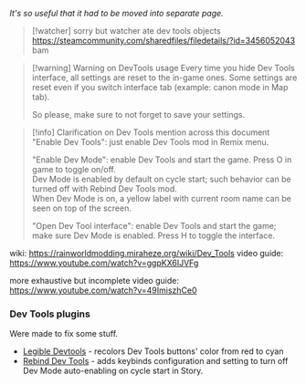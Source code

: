 *It's so useful that it had to be moved into separate page.*

> [!watcher] sorry but watcher ate dev tools objects
> https://steamcommunity.com/sharedfiles/filedetails/?id=3456052043
> bam

> [!warning] Warning on DevTools usage
> Every time you hide Dev Tools interface, all settings are reset to the in-game ones. 
> Some settings are reset even if you switch interface tab (example: canon mode in Map tab). 
> 
> So please, make sure to not forget to save your settings. 


> [!info] Clarification on Dev Tools mention across this document  
> "Enable Dev Tools": just enable Dev Tools mod in Remix menu.  
> 
> "Enable Dev Mode": enable Dev Tools and start the game. Press O in game to toggle on/off.  
> Dev Mode is enabled by default on cycle start; such behavior can be turned off with Rebind Dev Tools mod.  
> When Dev Mode is on, a yellow label with current room name can be seen on top of the screen.  
>
> 
> "Open Dev Tool interface": enable Dev Tools and start the game; make sure Dev Mode is enabled.
> Press H to toggle the interface.

wiki:
https://rainworldmodding.miraheze.org/wiki/Dev_Tools
video guide: 
https://www.youtube.com/watch?v=ggpKX6IJVFg

more exhaustive but incomplete video guide:
https://www.youtube.com/watch?v=49ImiszhCe0

### Dev Tools plugins
Were made to fix some stuff.
- [Legible Devtools](https://steamcommunity.com/sharedfiles/filedetails/?id=2933848147) - recolors Dev Tools buttons' color from red to cyan
- [Rebind Dev Tools](https://steamcommunity.com/sharedfiles/filedetails/?id=2940372957) - adds keybinds configuration and setting to turn off Dev Mode auto-enabling on cycle start in Story.
